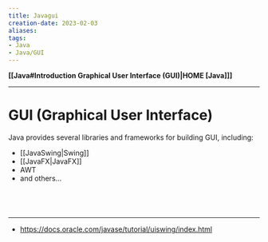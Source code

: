 ```yaml
---
title: Javagui
creation-date: 2023-02-03
aliases:
tags:
- Java
- Java/GUI
---
```

**[[Java#Introduction Graphical User Interface (GUI)|HOME [Java]]]**

---
# GUI (Graphical User Interface)
Java provides several libraries and frameworks for building GUI, including:
- [[JavaSwing|Swing]]
- [[JavaFX|JavaFX]]
- AWT
- and others...

<br>

# 
---
- https://docs.oracle.com/javase/tutorial/uiswing/index.html